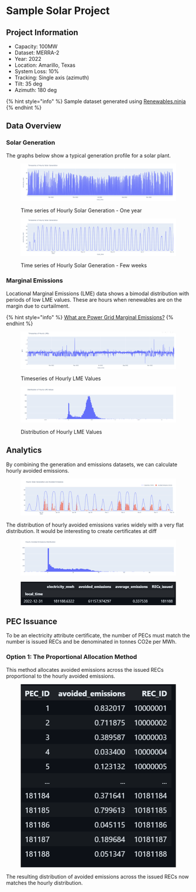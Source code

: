 # Sample Solar Project

## Project Information

* Capacity: 100MW
* Dataset: MERRA-2
* Year: 2022
* Location: Amarillo, Texas
* System Loss: 10%
* Tracking: Single axis (azimuth)
* Tilt: 35 deg
* Azimuth: 180 deg

{% hint style="info" %}
Sample dataset generated using [Renewables.ninja](https://www.renewables.ninja/)
{% endhint %}

## Data Overview

### Solar Generation

The graphs below show a typical generation profile for a solar plant.&#x20;

<figure><img src="../.gitbook/assets/image (37).png" alt=""><figcaption><p>Time series of Hourly Solar Generation - One year</p></figcaption></figure>

<figure><img src="../.gitbook/assets/image (39).png" alt=""><figcaption><p>Time series of Hourly Solar Generation - Few weeks</p></figcaption></figure>

### Marginal Emissions

Locational Marginal Emissions (LME) data shows a bimodal distribution with periods of low LME values. These are hours when renewables are on the margin due to curtailment.&#x20;

{% hint style="info" %}
[What are Power Grid Marginal Emissions?](../introduction/what-are-power-grid-marginal-emissions.md)
{% endhint %}

<figure><img src="../.gitbook/assets/image (40).png" alt=""><figcaption><p>Timeseries of Hourly LME Values</p></figcaption></figure>

<figure><img src="../.gitbook/assets/image (41).png" alt=""><figcaption><p>Distribution of Hourly LME Values</p></figcaption></figure>

## Analytics

By combining the generation and emissions datasets, we can calculate hourly avoided emissions.&#x20;

<figure><img src="../.gitbook/assets/image (42).png" alt=""><figcaption></figcaption></figure>

The distribution of hourly avoided emissions varies widely with a very flat distribution. It would be interesting to create certificates at diff

<figure><img src="../.gitbook/assets/image (43).png" alt=""><figcaption></figcaption></figure>

<figure><img src="../.gitbook/assets/image (44).png" alt=""><figcaption></figcaption></figure>

## PEC Issuance

To be an electricity attribute certificate, the number of PECs must match the number is issued RECs and be denominated in tonnes CO2e per MWh.

### Option 1: The Proportional Allocation Method

This method allocates avoided emissions across the issued RECs proportional to the hourly avoided emissions.&#x20;

<figure><img src="../.gitbook/assets/image (45).png" alt=""><figcaption></figcaption></figure>

The resulting distribution of avoided emissions across the issued RECs now matches the hourly distribution.&#x20;
